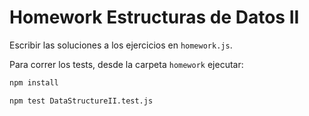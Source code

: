 # Homework Estructuras de Datos II

Escribir las soluciones a los ejercicios en `homework.js`.

Para correr los tests, desde la carpeta `homework` ejecutar:

```bash
npm install
```

```bash
npm test DataStructureII.test.js
```
